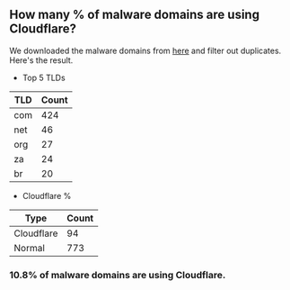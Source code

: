 ## How many % of malware domains are using Cloudflare?


We downloaded the malware domains from [here](https://urlhaus.abuse.ch) and filter out duplicates.
Here's the result.


[//]: # (start replacement)


- Top 5 TLDs

| TLD | Count |
| --- | --- |
| com | 424 |
| net | 46 |
| org | 27 |
| za | 24 |
| br | 20 |


- Cloudflare %

| Type | Count |
| --- | --- |
| Cloudflare | 94 |
| Normal | 773 |


### 10.8% of malware domains are using Cloudflare.